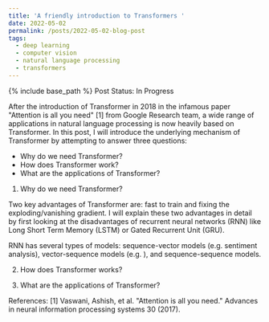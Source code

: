 ```yaml
---
title: 'A friendly introduction to Transformers '
date: 2022-05-02
permalink: /posts/2022-05-02-blog-post
tags:
  - deep learning 
  - computer vision
  - natural language processing
  - transformers
---
```

{% include base_path %}
Post Status: In Progress

After the introduction of Transformer in 2018 in the infamous paper "Attention is all you need" [1] from Google Research team, a wide range of applications in natural language processing is now heavily based on Transformer. In this post, I will introduce the underlying mechanism of Transformer by attempting to answer three questions:
- Why do we need Transformer?
- How does Transformer work? 
- What are the applications of Transformer?

1. Why do we need Transformer?

Two key advantages of Transformer are: fast to train and fixing the exploding/vanishing gradient. I will explain these two advantages in detail by first looking at the disadvantages of recurrent neural networks (RNN) like Long Short Term Memory (LSTM) or Gated Recurrent Unit (GRU). 

RNN has several types of models: sequence-vector models (e.g. sentiment analysis), vector-sequence models (e.g. ), and sequence-sequence models. 

2. How does Transformer works?

3. What are the applications of Transformer?

References:
[1] Vaswani, Ashish, et al. "Attention is all you need." Advances in neural information processing systems 30 (2017).
